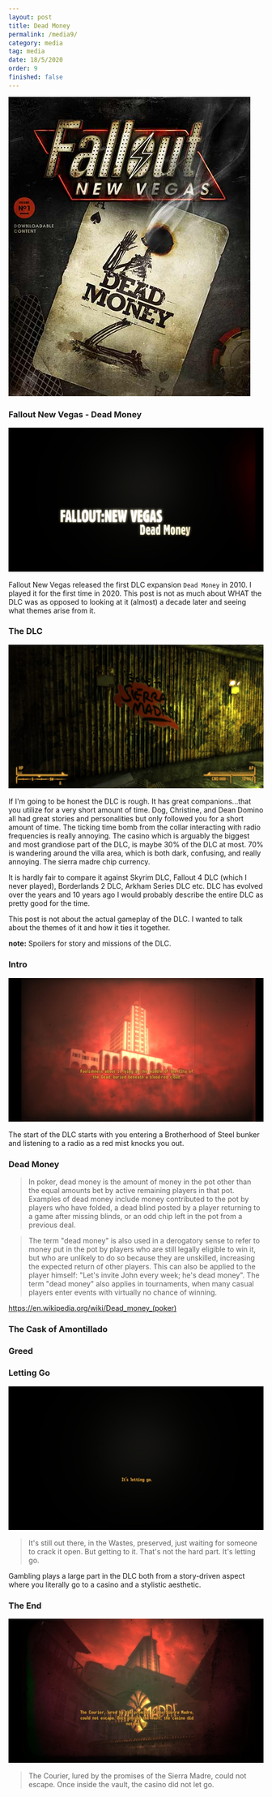 ```yaml
---
layout: post
title: Dead Money
permalink: /media9/
category: media
tag: media
date: 18/5/2020
order: 9
finished: false
---
```


<img src="/blog/media/9/dlc.jpg" />

### Fallout New Vegas - Dead Money

<img src="/blog/media/9/intro.jpg" />

Fallout New Vegas released the first DLC expansion `Dead Money` in 2010. I played it for the first time in 2020. This post is not as much about WHAT the DLC was as opposed to looking at it (almost) a decade later and seeing what themes arise from it.

### The DLC

<img src="/blog/media/9/sm.jpg" />

If I'm going to be honest the DLC is rough. It has great companions...that you utilize for a very short amount of time. Dog, Christine, and Dean Domino all had great stories and personalities but only followed you for a short amount of time. The ticking time bomb from the collar interacting with radio frequencies is really annoying. The casino which is arguably the biggest and most grandiose part of the DLC, is maybe 30% of the DLC at most. 70% is wandering around the villa area, which is both dark, confusing, and really annoying. The sierra madre chip currency.

It is hardly fair to compare it against Skyrim DLC, Fallout 4 DLC (which I never played), Borderlands 2 DLC, Arkham Series DLC etc. DLC has evolved over the years and 10 years ago I would probably describe the entire DLC as pretty good for the time.

This post is not about the actual gameplay of the DLC. I wanted to talk about the themes of it and how it ties it together.

**note:** Spoilers for story and missions of the DLC.

### Intro

<img src="/blog/media/9/casino.jpg" />

The start of the DLC starts with you entering a Brotherhood of Steel bunker and listening to a radio as a red mist knocks you out.

### Dead Money

> In poker, dead money is the amount of money in the pot other than the equal amounts bet by active remaining players in that pot. Examples of dead money include money contributed to the pot by players who have folded, a dead blind posted by a player returning to a game after missing blinds, or an odd chip left in the pot from a previous deal.

> The term "dead money" is also used in a derogatory sense to refer to money put in the pot by players who are still legally eligible to win it, but who are unlikely to do so because they are unskilled, increasing the expected return of other players. This can also be applied to the player himself: "Let's invite John every week; he's dead money". The term "dead money" also applies in tournaments, when many casual players enter events with virtually no chance of winning.

https://en.wikipedia.org/wiki/Dead_money_(poker)

### The Cask of Amontillado

### Greed

### Letting Go

<img src="/blog/media/9/lg.jpg" />

> It's still out there, in the Wastes, preserved, just waiting for someone to crack it open. But getting to it. That's not the hard part. It's letting go.

Gambling plays a large part in the DLC both from a story-driven aspect where you literally go to a casino and a stylistic aesthetic.

### The End

<img src="/blog/media/9/end.jpg" />

> The Courier, lured by the promises of the Sierra Madre, could not escape. Once inside the vault, the casino did not let go.
